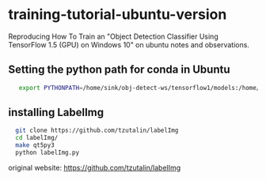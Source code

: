 # training-tutorial-ubuntu-version
Reproducing How To Train an "Object Detection Classifier Using TensorFlow 1.5 (GPU) on Windows 10" on ubuntu notes and observations.




## Setting the python path for conda in Ubuntu

```bash 
   export PYTHONPATH=/home/sink/obj-detect-ws/tensorflow1/models:/home/sink/obj-detect-ws/tensorflow1/models/research:/home/sink/obj-detect-ws/tensorflow1/models/research/slim
```


## installing LabelImg

```bash
  git clone https://github.com/tzutalin/labelImg
  cd labelImg/
  make qt5py3 
  python labelImg.py 
```
original website: 
https://github.com/tzutalin/labelImg



